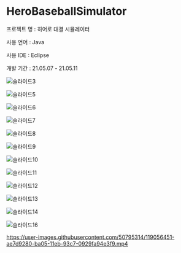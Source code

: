 # HeroBaseballSimulator 

프로젝트 명 : 히어로 대결 시뮬레이터

사용 언어 : Java

사용 IDE : Eclipse

개발 기간 : 21.05.07 - 21.05.11



![슬라이드3](https://user-images.githubusercontent.com/50795314/119055745-880b2780-ba04-11eb-9411-8f54f78be30b.JPG)

![슬라이드5](https://user-images.githubusercontent.com/50795314/119055813-a2dd9c00-ba04-11eb-92f5-29f0bd46ac28.JPG)

![슬라이드6](https://user-images.githubusercontent.com/50795314/119055818-a4a75f80-ba04-11eb-9a89-f25c1a74356d.JPG)

![슬라이드7](https://user-images.githubusercontent.com/50795314/119055824-a6712300-ba04-11eb-8058-759135e7e982.JPG)

![슬라이드8](https://user-images.githubusercontent.com/50795314/119055830-a7a25000-ba04-11eb-8f8a-25d3f1b7215b.JPG)

![슬라이드9](https://user-images.githubusercontent.com/50795314/119055838-a96c1380-ba04-11eb-9251-a74eba60163f.JPG)

![슬라이드10](https://user-images.githubusercontent.com/50795314/119055845-abce6d80-ba04-11eb-84ca-8a3af60d09ca.JPG)

![슬라이드11](https://user-images.githubusercontent.com/50795314/119055847-ad983100-ba04-11eb-935a-8092ae100e74.JPG)

![슬라이드12](https://user-images.githubusercontent.com/50795314/119055851-af61f480-ba04-11eb-8162-0b9a732c65c7.JPG)

![슬라이드13](https://user-images.githubusercontent.com/50795314/119055860-b25ce500-ba04-11eb-8fe5-bc910b9bce80.JPG)

![슬라이드14](https://user-images.githubusercontent.com/50795314/119055864-b38e1200-ba04-11eb-9aaa-27c0bb591d79.JPG)

![슬라이드16](https://user-images.githubusercontent.com/50795314/119055875-b7ba2f80-ba04-11eb-8381-7640b791803a.JPG)


https://user-images.githubusercontent.com/50795314/119056451-ae7d9280-ba05-11eb-93c7-0929fa94e3f9.mp4




